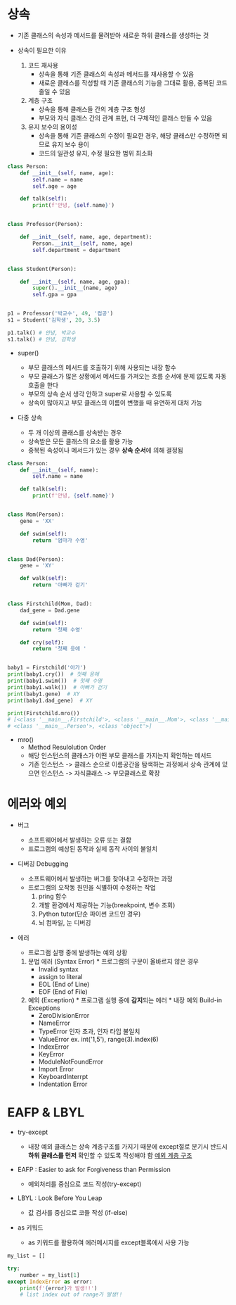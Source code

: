 # 상속
* 기존 클래스의 속성과 메서드를 물려받아 새로운 하위 클래스를 생성하는 것 

* 상속이 필요한 이유
    1. 코드 재사용
        * 상속을 통해 기존 클래스의 속성과 메서드를 재사용할 수 있음
        * 새로운 클래스를 작성할 때 기존 클래스의 기능을 그대로 활용, 중복된 코드 줄일 수 있음
    2. 계층 구조
        * 상속을 통해 클래스들 간의 계층 구조 형성
        * 부모와 자식 클래스 간의 관계 표현, 더 구체적인 클래스 만들 수 있음
    3. 유지 보수의 용이성
        * 상속을 통해 기존 클래스의 수정이 필요한 경우, 해당 클래스만 수정하면 되므로 유지 보수 용이
        * 코드의 일관성 유지, 수정 필요한 범위 최소화
```python
class Person:
    def __init__(self, name, age):
        self.name = name
        self.age = age

    def talk(self):
        print(f'안녕, {self.name}')


class Professor(Person):

    def __init__(self, name, age, department):
        Person.__init__(self, name, age)
        self.department = department


class Student(Person):

    def __init__(self, name, age, gpa):
        super().__init__(name, age)
        self.gpa = gpa


p1 = Professor('박교수', 49, '컴공')
s1 = Student('김학생', 20, 3.5)

p1.talk() # 안녕, 박교수
s1.talk() # 안녕, 김학생
```
* super()
    * 부모 클래스의 메서드를 호출하기 위해 사용되는 내장 함수
    * 부모 클래스가 많은 상황에서 메서드를 가져오는 흐름 순서에 문제 없도록 자동 호출을 한다
    * 부모의 상속 순서 생각 안하고 super로 사용할 수 있도록
    * 상속이 많아지고 부모 클래스의 이름이 변했을 때 유연하게 대처 가능

* 다중 상속
    * 두 개 이상의 클래스를 상속받는 경우
    * 상속받은 모든 클래스의 요소를 활용 가능
    * 중복된 속성이나 메서드가 있는 경우 **상속 순서**에 의해 결정됨

```python
class Person:
    def __init__(self, name):
        self.name = name

    def talk(self):
        print(f'안녕, {self.name}')


class Mom(Person):
    gene = 'XX'

    def swim(self):
        return '엄마가 수영'


class Dad(Person):
    gene = 'XY'

    def walk(self):
        return '아빠가 걷기'


class Firstchild(Mom, Dad):
    dad_gene = Dad.gene

    def swim(self):
        return '첫째 수영'

    def cry(self):
        return '첫째 응애 '


baby1 = Firstchild('아가')
print(baby1.cry())  # 첫째 응애
print(baby1.swim())  # 첫째 수영
print(baby1.walk())  # 아빠가 걷기
print(baby1.gene)  # XY
print(baby1.dad_gene)  # XY

print(Firstchild.mro())
# [<class '__main__.Firstchild'>, <class '__main__.Mom'>, <class '__main__.Dad'>, \
# <class '__main__.Person'>, <class 'object'>]
```
* mro()
    * Method Resulolution Order
    * 해당 인스턴스의 클래스가 어떤 부모 클래스를 가지는지 확인하는 메서드
    * 기존 인스턴스 -> 클래스 순으로 이름공간을 탐색하는 과정에서 상속 관계에 있으면 인스턴스 -> 자식클래스 -> 부모클래스로 확장



# 에러와 예외

* 버그
    * 소프트웨어에서 발생하는 오류 또는 결함
    * 프로그램의 예상된 동작과 실제 동작 사이의 불일치

* 디버깅 Debugging
    * 소프트웨어에서 발생하는 버그를 찾아내고 수정하는 과정
    * 프로그램의 오작동 원인을 식별하여 수정하는 작업
      1. pring 함수
      2. 개발 환경에서 제공하는 기능(breakpoint, 변수 조회)
      3. Python tutor(단순 파이썬 코드인 경우)
      4. 뇌 컴파일, 눈 디버깅

* 에러
    * 프로그램 실행 중에 발생하는 예외 상황
    1. 문법 에러 (Syntax Error)
      * 프로그램의 구문이 올바르지 않은 경우
        * Invalid syntax
        * assign to literal
        * EOL (End of Line)
        * EOF (End of File)
    2. 예외 (Exception)
      * 프로그램 실행 중에 **감지**되는 에러
      * 내장 예외 Build-in Exceptions
        * ZeroDivisionError
        * NameError
        * TypeError 인자 초과, 인자 타입 불일치
        * ValueError ex. int('1,5'), range(3).index(6)
        * IndexError
        * KeyError
        * ModuleNotFoundError
        * Import Error
        * KeyboardInterrpt
        * Indentation Error


# EAFP & LBYL
* try-except
    * 내장 예외 클래스는 상속 계층구조를 가지기 때문에 except절로 분기시 반드시 **하위 클래스를 먼저** 확인할 수 있도록 작성해야 함
[예외 계층 구조](https://docs.python.org/ko/3/library/exceptions.html#exception-hierarchy)

* EAFP : Easier to ask for Forgiveness than Permission
  * 예외처리를 중심으로 코드 작성(try-except)

* LBYL : Look Before You Leap
  * 값 검사를 중심으로 코들 작성 (if-else)

* as 키워드
  * as 키워드를 활용하여 에러메시지를 except블록에서 사용 가능
```python
my_list = []

try:
    number = my_list[1]
except IndexError as error:
    print(f'{error}가 발생!!')
    # list index out of range가 발생!!
```